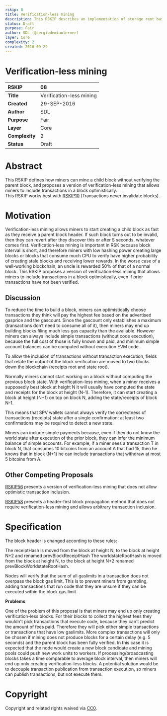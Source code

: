 ```yaml
---
rskip: 8
title: Verification-less mining
description: This RSKIP describes an implementation of storage rent based on enabling the code to periodically perform an operation to deposit the rent before the due time.
status: Draft
purpose: Fair
author: SDL (@sergiodemianlerner)
layer: Core
complexity: 2
created: 2016-09-29
---
```


# Verification-less mining

|RSKIP          |08           |
| :------------ |:-------------|
|**Title**      |Verification-less mining |
|**Created**    |29-SEP-2016 |
|**Author**     |SDL |
|**Purpose**    |Fair |
|**Layer**      |Core |
|**Complexity** |2 |
|**Status**     |Draft |

# **Abstract**

This RSKIP defines how miners can mine a child block without verifying the parent block, and proposes a version of verification-less mining that allows miners to include transactions in a block optimistically.  
This RSKIP works best with [RSKIP10]  (Transactions never invalidate blocks).

# **Motivation**

Verification-less mining allows miners to start creating a child block as fast as they receive a parent block header. If such block turns out to be invalid, then they can revert after they discover this or after S seconds, whatever comes first. Verification-less mining is important in RSK because block interval is short, and therefore miners with low hashing power creating large blocks or blocks that consume much CPU to verify have higher probability of creating stale blocks and receiving lower rewards. In the worse case of a well-working blockchain, an uncle is rewarded 50% of that of a normal block. This RSKIP proposes a version of verification-less mining that allows miners to include transactions in a block optimistically, even if prior transactions have not been verified.

## Discussion

To reduce the time to build a block, miners can optimistically choose transactions they think will pay the highest fee based on the advertised gasprice and the gascount. Since the gascount only establishes a maximum (transactions don’t need to consume all of it), then miners may end up building blocks filing much less gas capacity than the available. However miners can always include simple transactions (without code execution), because the full cost of those is fully known and paid, and minimum simple account balances can be computed without execution EVM code.

To allow the inclusion of transactions without transaction execution, fields that relate the output of the block verification are moved to two blocks down the blockchain (receipts root and state root).

Normally miners cannot start working on a block without computing the previous block state. With verification-less mining, when a miner receives a supposedly best block at height N it will usually have computed the state and receipts for the block at height (N-1). Therefore, it can  start creating a block at height (N+1) on top on block N, adding the state/receipts of block N-1.

This means that SPV wallets cannot always verify the correctness of transactions (receipts) state after a single confirmation: at least two confirmations may be required to detect a new state.

Miners can include simple payments because, even if they do not know the world state after execution of the prior block, they can infer the minimum balance of simple accounts. For example, if a miner sees a transaction T in block N, that consumes 10 bitcoins from an account A that had 15, then he knows that in block (N+1) he can include transactions that withdraw at most 5 bitcoins from A.

## Other Competing Proposals

[RSKIP56] presents a version of verification-less mining that does not allow optimistic transaction inclusion.

[RSKIP58] presents a header-first block propagation method that does not require verification-less mining and allows arbitrary transaction inclusion.

# **Specification**

The block header is changed according to these rules:

The receiptHash is moved from the block at height N, to the block at height N+2 and renamed prevBlockReceiptHash
The worldstateRootHash is moved from the block at height N, to the block at height N+2 renamed prevBlockWorldstateRootHash.

Nodes will verify that the sum of all gaslimits in a transaction does not overpass the block gas limit. This is to prevent miners from gambling, adding transactions that run code that they are unsure if they can be executed within the block gas limit.

**Problems**

One of the problem of this proposal is that miners may end up only creating verification-less blocks. For their blocks to collect the highest fees they wouldn't pick transactions that execute code, because they can't predict the amount of fees paid. Therefore they will pick either simple transactions or transactions that have low gaslimits. More complex transactions will only be chosen if mining does not produce blocks for a certain delay (e.g. 5 seconds) and the parent block has been fully verified. In this case it is expected that the node would create a new block candidate and mining pools could push new work units to workers.  If processing/broadcasting blocks takes a time comparable to average block interval, then miners will end up only creating verification-less blocks. A potential solution would be to decouple transaction publication from transaction execution, so miners can publish transactions, but not execute them. 

[RSKIP10]: https://github.com/rsksmart/RSKIPs/blob/master/IPs/RSKIP10.md
[RSKIP56]: https://github.com/rsksmart/RSKIPs/blob/master/IPs/RSKIP56.md
[RSKIP58]: https://github.com/rsksmart/RSKIPs/blob/master/IPs/RSKIP58.md		

# **Copyright**

Copyright and related rights waived via [CC0](https://creativecommons.org/publicdomain/zero/1.0/).